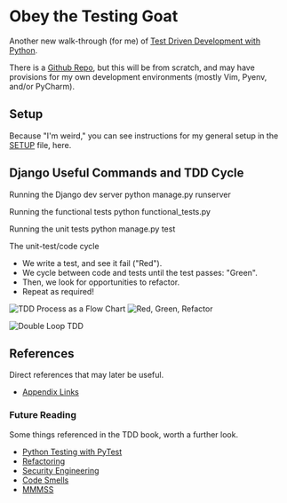 # Obey the Testing Goat
Another new walk-through (for me) of [Test Driven Development with
Python](https://www.obeythetestinggoat.com/book/chapter_01.html).

There is a [Github Repo](https://github.com/hjwp/book-example), but this
will be from scratch, and may have provisions for my own development
environments (mostly Vim, Pyenv, and/or PyCharm).


## Setup
Because "I'm weird," you can see instructions for my general setup in
the [SETUP](SETUP.md) file, here.


## Django Useful Commands and TDD Cycle

Running the Django dev server
    python manage.py runserver

Running the functional tests
    python functional_tests.py

Running the unit tests
    python manage.py test

The unit-test/code cycle
* We write a test, and see it fail ("Red").
* We cycle between code and tests until the test passes: "Green".
* Then, we look for opportunities to refactor.
* Repeat as required!

![TDD Process as a Flow Chart](https://www.obeythetestinggoat.com/book/images/tdd-process-unit-tests-only-excalidraw.png)
![Red, Green, Refactor](https://www.obeythetestinggoat.com/book/images/red-green-refactor-excalidraw.png)

![Double Loop TDD](https://www.obeythetestinggoat.com/book/images/double-loop-tdd-simpler.png)


## References
Direct references that may later be useful.

* [Appendix Links](https://www.obeythetestinggoat.com/book/appendix_github_links.html)

### Future Reading
Some things referenced in the TDD book, worth a further look.

* [Python Testing with PyTest](https://refactoring.com/)
* [Refactoring](https://refactoring.com/)
* [Security Engineering](https://www.cl.cam.ac.uk/archive/rja14/book.html)
* [Code Smells](https://blog.codinghorror.com/code-smells/)
* [MMMSS](https://www.geepawhill.org/2021/09/29/many-more-much-smaller-steps-first-sketch/)
